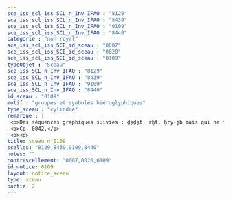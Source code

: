 ```yaml
---
sce_iss_scl_iss_SCL_n_Inv_IFAO : "8129"
sce_iss_scl_iss_SCL_n_Inv_IFAO : "8439"
sce_iss_scl_iss_SCL_n_Inv_IFAO : "9109"
sce_iss_scl_iss_SCL_n_Inv_IFAO : "8440"
categorie : "non royal"
sce_iss_scl_iss_SCE_id_sceau : "0007"
sce_iss_scl_iss_SCE_id_sceau : "0020"
sce_iss_scl_iss_SCE_id_sceau : "0109"
typeObjet : "Sceau"
sce_iss_SCL_n_Inv_IFAO : "8129"
sce_iss_SCL_n_Inv_IFAO : "8439"
sce_iss_SCL_n_Inv_IFAO : "9109"
sce_iss_SCL_n_Inv_IFAO : "8440"
id_sceau : "0109"
motif : "groupes et symboles hiéroglyphiques"
type_sceau : "cylindre"
remarque : |
 <p>Des séquences graphiques suivies : ḏȝḏȝt, rḫt, ḥry-jb mais qui ne forment pas d'énoncés continus.</p>
 <p>Cp. 0042.</p>
 <p><p>
title: sceau n°0109
scelles: "8129,8439,9109,8440"
notes: ""
contrescellement: "0007,0020,0109"
id_notice: 0109
layout: notice_sceau
type: sceau
partie: 2
---
```

